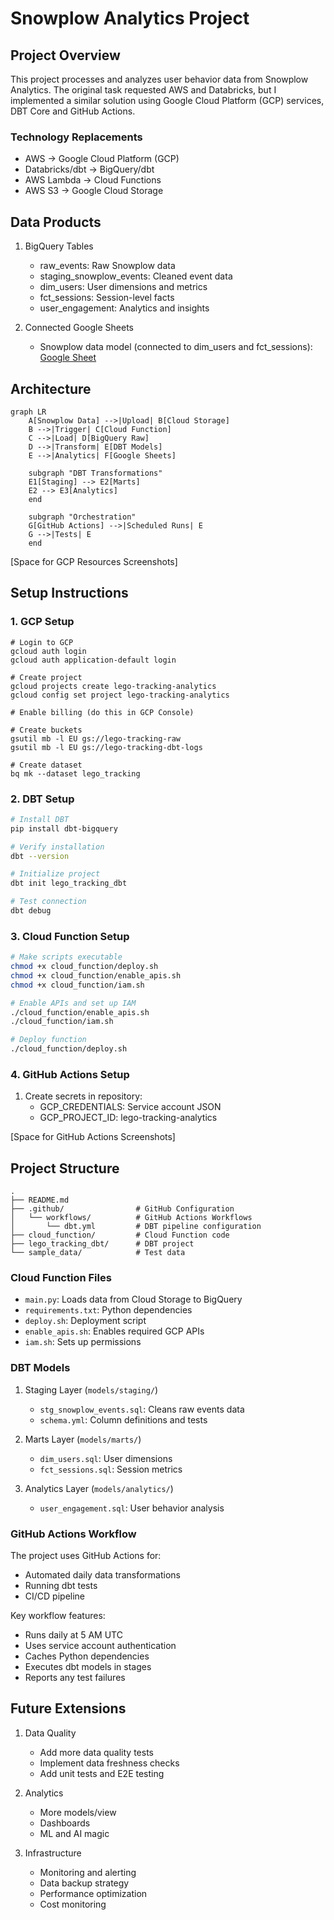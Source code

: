 # Snowplow Analytics Project

## Project Overview
This project processes and analyzes user behavior data from Snowplow Analytics. The original task requested AWS and Databricks, but I implemented a similar solution using Google Cloud Platform (GCP) services, DBT Core and GitHub Actions.

### Technology Replacements
- AWS → Google Cloud Platform (GCP)
- Databricks/dbt → BigQuery/dbt
- AWS Lambda → Cloud Functions
- AWS S3 → Google Cloud Storage

## Data Products
1. BigQuery Tables
   - raw_events: Raw Snowplow data
   - staging_snowplow_events: Cleaned event data
   - dim_users: User dimensions and metrics
   - fct_sessions: Session-level facts
   - user_engagement: Analytics and insights

2. Connected Google Sheets
   - Snowplow data model (connected to dim_users and fct_sessions): [Google Sheet](https://docs.google.com/spreadsheets/d/1SzLXdHWpabiICFUMr4IgQg3PPa4eYQI92yaGMj3I934/edit?usp=sharing)


## Architecture
```mermaid
graph LR
    A[Snowplow Data] -->|Upload| B[Cloud Storage]
    B -->|Trigger| C[Cloud Function]
    C -->|Load| D[BigQuery Raw]
    D -->|Transform| E[DBT Models]
    E -->|Analytics| F[Google Sheets]
    
    subgraph "DBT Transformations"
    E1[Staging] --> E2[Marts]
    E2 --> E3[Analytics]
    end

    subgraph "Orchestration"
    G[GitHub Actions] -->|Scheduled Runs| E
    G -->|Tests| E
    end
```

[Space for GCP Resources Screenshots]

## Setup Instructions

### 1. GCP Setup
```shell
# Login to GCP
gcloud auth login
gcloud auth application-default login

# Create project
gcloud projects create lego-tracking-analytics
gcloud config set project lego-tracking-analytics

# Enable billing (do this in GCP Console)

# Create buckets
gsutil mb -l EU gs://lego-tracking-raw
gsutil mb -l EU gs://lego-tracking-dbt-logs

# Create dataset
bq mk --dataset lego_tracking
```

### 2. DBT Setup
```bash
# Install DBT
pip install dbt-bigquery

# Verify installation
dbt --version

# Initialize project
dbt init lego_tracking_dbt

# Test connection
dbt debug
```

### 3. Cloud Function Setup
```bash
# Make scripts executable
chmod +x cloud_function/deploy.sh
chmod +x cloud_function/enable_apis.sh
chmod +x cloud_function/iam.sh

# Enable APIs and set up IAM
./cloud_function/enable_apis.sh
./cloud_function/iam.sh

# Deploy function
./cloud_function/deploy.sh
```

### 4. GitHub Actions Setup
1. Create secrets in repository:
   - GCP_CREDENTIALS: Service account JSON
   - GCP_PROJECT_ID: lego-tracking-analytics

[Space for GitHub Actions Screenshots]

## Project Structure
```
.
├── README.md
├── .github/                # GitHub Configuration
│   └── workflows/          # GitHub Actions Workflows
│       └── dbt.yml         # DBT pipeline configuration
├── cloud_function/         # Cloud Function code
├── lego_tracking_dbt/      # DBT project
└── sample_data/            # Test data
```

### Cloud Function Files
- `main.py`: Loads data from Cloud Storage to BigQuery
- `requirements.txt`: Python dependencies
- `deploy.sh`: Deployment script
- `enable_apis.sh`: Enables required GCP APIs
- `iam.sh`: Sets up permissions

### DBT Models
1. Staging Layer (`models/staging/`)
   - `stg_snowplow_events.sql`: Cleans raw events data
   - `schema.yml`: Column definitions and tests

2. Marts Layer (`models/marts/`)
   - `dim_users.sql`: User dimensions
   - `fct_sessions.sql`: Session metrics

3. Analytics Layer (`models/analytics/`)
   - `user_engagement.sql`: User behavior analysis

### GitHub Actions Workflow
The project uses GitHub Actions for:
- Automated daily data transformations
- Running dbt tests
- CI/CD pipeline

Key workflow features:
- Runs daily at 5 AM UTC
- Uses service account authentication
- Caches Python dependencies
- Executes dbt models in stages
- Reports any test failures

## Future Extensions
1. Data Quality
   - Add more data quality tests
   - Implement data freshness checks
   - Add unit tests and E2E testing

2. Analytics
   - More models/view
   - Dashboards
   - ML and AI magic

3. Infrastructure
   - Monitoring and alerting
   - Data backup strategy
   - Performance optimization
   - Cost monitoring
